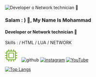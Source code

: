 ![Developer o Network technician 👾](https://c4.wallpaperflare.com/wallpaper/133/969/139/artwork-nature-landscape-fantasy-art-wallpaper-preview.jpg)

### Salam : ) 👋, My Name Is Mohammad
#### Developer or Network technician 👾

Skills : / HTML / LUA / NETWORK

[<img src='https://raw.githubusercontent.com/acervenky/animated-github-badges/master/assets/devbadge.gif' width='40' height='40'></a> <img src='https://cdn.jsdelivr.net/npm/simple-icons@3.0.1/icons/github.svg' alt='github' height='40'>](https://github.com/0217373)  [<img src='https://cdn.jsdelivr.net/npm/simple-icons@3.0.1/icons/instagram.svg' alt='instagram' height='40'>](https://www.instagram.com/moghadami0217373/)  [<img src='https://cdn.jsdelivr.net/npm/simple-icons@3.0.1/icons/youtube.svg' alt='YouTube' height='40'>](https://www.youtube.com/@hcr-ir3154)  

<a href='https://docs.github.com/en/developers'>

[![Top Langs](https://github-readme-stats.vercel.app/api/top-langs/?username=0217373)](https://github.com/anuraghazra/github-readme-stats)
